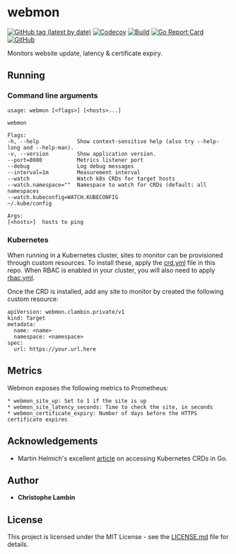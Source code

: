 # webmon
[![GitHub tag (latest by date)](https://img.shields.io/github/v/tag/clambin/webmon?color=green&label=Release&style=plastic)](https://github.com/clambin/webmon/releases)
[![Codecov](https://img.shields.io/codecov/c/gh/clambin/webmon?style=plastic)](https://app.codecov.io/gh/clambin/webmon)
[![Build](https://github.com/clambin/webmon/workflows/Build/badge.svg)](https://github.com/clambin/webmon/actions)
[![Go Report Card](https://goreportcard.com/badge/github.com/clambin/webmon)](https://goreportcard.com/report/github.com/clambin/webmon)
[![GitHub](https://img.shields.io/github/license/clambin/webmon?style=plastic)](https://github.com/clambin/webmon)

Monitors website update, latency & certificate expiry.

## Running

### Command line arguments

```
usage: webmon [<flags>] [<hosts>...]

webmon

Flags:
-h, --help            Show context-sensitive help (also try --help-long and --help-man).
-v, --version         Show application version.
--port=8080           Metrics listener port
--debug               Log debug messages
--interval=1m         Measurement interval
--watch               Watch k8s CRDs for target hosts
--watch.namespace=""  Namespace to watch for CRDs (default: all namespaces
--watch.kubeconfig=WATCH.KUBECONFIG  
~/.kube/config

Args:
[<hosts>]  hosts to ping
```

### Kubernetes 

When running in a Kubernetes cluster, sites to monitor can be provisioned through custom resources. 
To install these, apply the [crd.yml](assets/crd/crd.yml) file in this repo.  When RBAC is enabled in your cluster,
you will also need to apply [rbac.yml](assets/crd/rbac.yml).

Once the CRD is installed, add any site to monitor by created the following custom resource:

```
apiVersion: webmon.clambin.private/v1
kind: Target
metadata:
  name: <name>
  namespace: <namespace>
spec:
  url: https://your.url.here
```

## Metrics

Webmon exposes the following metrics to Prometheus:

```
* webmon_site_up: Set to 1 if the site is up
* webmon_site_latency_seconds: Time to check the site, in seconds
* webmon_certificate_expiry: Number of days before the HTTPS certificate expires
```

## Acknowledgements

* Martin Helmich's excellent [article](https://www.martin-helmich.de/en/blog/kubernetes-crd-client.html) on accessing Kubernetes CRDs in Go.

## Author

* **Christophe Lambin**

## License

This project is licensed under the MIT License - see the [LICENSE.md](LICENSE.md) file for details.
